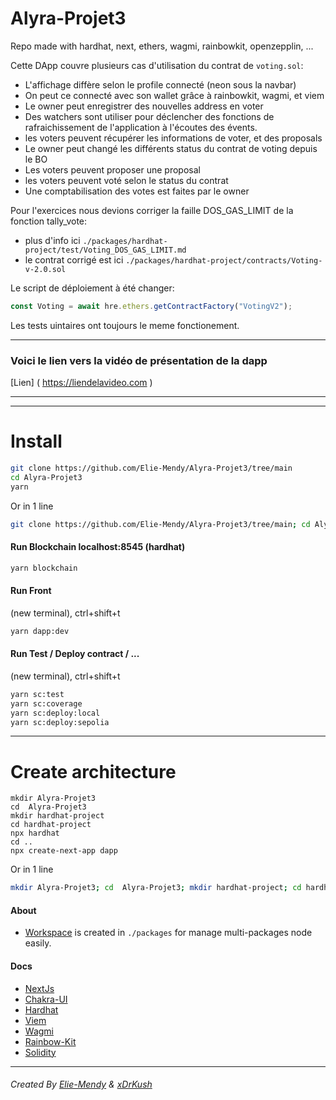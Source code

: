 # Alyra-Projet3
Repo made with hardhat, next, ethers, wagmi, rainbowkit, openzepplin, ...

Cette DApp couvre plusieurs cas d'utilisation du contrat de `voting.sol`:
  - L'affichage diffère selon le profile connecté (neon sous la navbar)
  - On peut ce connecté avec son wallet grâce à rainbowkit, wagmi, et viem
  - Le owner peut enregistrer des nouvelles address en voter
  - Des watchers sont utiliser pour déclencher des fonctions de rafraichissement de l'application à l'écoutes des évents.
  - les voters peuvent récupérer les informations de voter, et des proposals
  - Le owner peut changé les différents status du contrat de voting depuis le BO
  - Les voters peuvent proposer une proposal
  - les voters peuvent voté selon le status du contrat
  - Une comptabilisation des votes est faites par le owner

Pour l'exercices nous devions corriger la faille DOS_GAS_LIMIT de la fonction tally_vote:
  - plus d'info ici `./packages/hardhat-project/test/Voting_DOS_GAS_LIMIT.md`
  - le contrat corrigé est ici `./packages/hardhat-project/contracts/Voting-v-2.0.sol`
  
Le script de déploiement à été changer:

```js
const Voting = await hre.ethers.getContractFactory("VotingV2");
```

Les tests uintaires ont toujours le meme fonctionement.

___

### Voici le lien vers la vidéo de présentation de la dapp

[Lien] ( https://liendelavideo.com )
___



___

# Install
```sh
git clone https://github.com/Elie-Mendy/Alyra-Projet3/tree/main
cd Alyra-Projet3
yarn
```
Or in 1 line
```sh
git clone https://github.com/Elie-Mendy/Alyra-Projet3/tree/main; cd Alyra-Projet3; yarn;
```

#### Run Blockchain localhost:8545 (hardhat)
```sh
yarn blockchain
```

#### Run Front
(new terminal), ctrl+shift+t
```sh
yarn dapp:dev
```

#### Run Test / Deploy contract / ...
(new terminal), ctrl+shift+t
```sh
yarn sc:test
yarn sc:coverage
yarn sc:deploy:local
yarn sc:deploy:sepolia
```
____

# Create architecture
```shell
mkdir Alyra-Projet3
cd  Alyra-Projet3
mkdir hardhat-project
cd hardhat-project
npx hardhat
cd ..
npx create-next-app dapp
```
Or in 1 line
```sh
mkdir Alyra-Projet3; cd  Alyra-Projet3; mkdir hardhat-project; cd hardhat-project; npx hardhat; cd ..; npx create-next-app dapp;
```

#### About
  - [Workspace](https://docs.npmjs.com/cli/v7/using-npm/workspaces) is created in `./packages` for manage multi-packages node easily.

#### Docs
  - [NextJs](https://nextjs.org/) 
  - [Chakra-UI](https://chakra-ui.com/) 
  - [Hardhat](https://hardhat.org/) 
  - [Viem](https://viem.sh/docs/getting-started.html) 
  - [Wagmi](https://wagmi.sh/)
  - [Rainbow-Kit](https://www.rainbowkit.com/)  
  - [Solidity](https://soliditylang.org/)

___

###### Created By [Elie-Mendy](https://github.com/Elie-Mendy) & [xDrKush](https://github.com/xdrkush)
